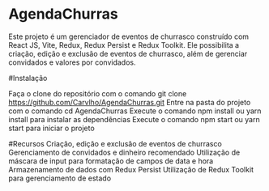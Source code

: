 # AgendaChurras
 
Este projeto é um gerenciador de eventos de churrasco construído com React JS, Vite, Redux, Redux Persist e Redux Toolkit. Ele possibilita a criação, edição e exclusão de eventos de churrasco, além de gerenciar convidados e valores por convidados. 

#Instalação

Faça o clone do repositório com o comando git clone https://github.com/Carvlho/AgendaChurras.git
Entre na pasta do projeto com o comando cd AgendaChurras
Execute o comando npm install ou yarn install para instalar as dependências
Execute o comando npm start ou yarn start para iniciar o projeto

#Recursos
Criação, edição e exclusão de eventos de churrasco
Gerenciamento de convidados e dinheiro recomendado
Utilização de máscara de input para formatação de campos de data e hora
Armazenamento de dados com Redux Persist
Utilização de Redux Toolkit para gerenciamento de estado

